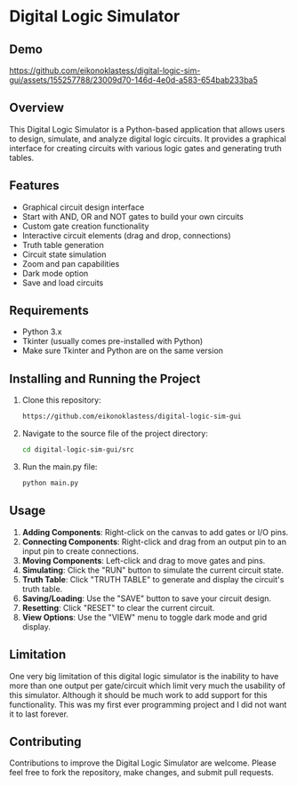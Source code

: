 # Digital Logic Simulator

## Demo
https://github.com/eikonoklastess/digital-logic-sim-gui/assets/155257788/23009d70-146d-4e0d-a583-654bab233ba5

## Overview
This Digital Logic Simulator is a Python-based application that allows users to design, simulate, and analyze digital logic circuits. It provides a graphical interface for creating circuits with various logic gates and generating truth tables.

## Features
- Graphical circuit design interface
- Start with AND, OR and NOT gates to build your own circuits
- Custom gate creation functionality
- Interactive circuit elements (drag and drop, connections)
- Truth table generation
- Circuit state simulation
- Zoom and pan capabilities
- Dark mode option
- Save and load circuits

## Requirements
- Python 3.x
- Tkinter (usually comes pre-installed with Python)
- Make sure Tkinter and Python are on the same version

## Installing and Running the Project
1. Clone this repository: 
    ```bash
    https://github.com/eikonoklastess/digital-logic-sim-gui
    ```
2. Navigate to the source file of the project directory:
    ```bash
    cd digital-logic-sim-gui/src
    ```
3. Run the main.py file:
    ```bash
    python main.py
    ```

## Usage
1. **Adding Components**: Right-click on the canvas to add gates or I/O pins.
2. **Connecting Components**: Right-click and drag from an output pin to an input pin to create connections.
3. **Moving Components**: Left-click and drag to move gates and pins.
4. **Simulating**: Click the "RUN" button to simulate the current circuit state.
5. **Truth Table**: Click "TRUTH TABLE" to generate and display the circuit's truth table.
6. **Saving/Loading**: Use the "SAVE" button to save your circuit design.
7. **Resetting**: Click "RESET" to clear the current circuit.
8. **View Options**: Use the "VIEW" menu to toggle dark mode and grid display.

## Limitation
One very big limitation of this digital logic simulator is the inability to have more than one output per gate/circuit which limit very much the usability of this simulator. Although it should be much work to add support for this functionality. This was my first ever programming project and I did not want it to last forever.

## Contributing
Contributions to improve the Digital Logic Simulator are welcome. Please feel free to fork the repository, make changes, and submit pull requests.

